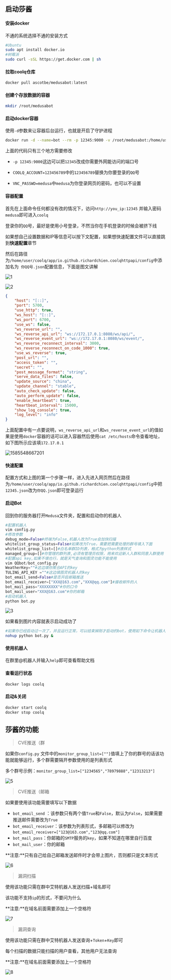 ## 启动莎酱

#### 安装docker

不通的系统选择不通的安装方式

```bash
#Ubuntu
sudo apt install docker.io
#树莓派
sudo curl -sSL https://get.docker.com | sh
```

#### 拉取coolq仓库

```bash
docker pull ascotbe/medusabot:latest
```

#### 创建个存放数据的容器

```bash
mkdir /root/medusabot
```

#### 启动docker容器

使用`-d`参数来让容器后台运行，也就是开启了守护进程

```bash
docker run -d --name=bot --rm -p 12345:9000 -v /root/medusabot:/home/user/coolq -e VNC_PASSWD=medusa -e COOLQ_ACCOUNT=123456789 -e CQHTTP_SERVE_DATA_FILES=yes ascotbe/medusabot:latest
```

上面的代码只有三个地方需要修改

- `-p 12345:9000`这边可以把`12345`改成你需要外网能访问的端口号

- `COOLQ_ACCOUNT=123456789`中的`123456789`替换为你要登录的`QQ`号
- `VNC_PASSWD=medusa`中`medusa`为你登录网页的密码，也可以不设置

#### 容器配置

首先在上面命令任何都没有改的情况下，访问`http://you_ip:12345` 并输入密码`medusa`即可进入`coolq`

登录你的`QQ`号，最好是使用小号登录，不然当你在手机登录的时候会被挤下线

如果想自己设置数据和IP等信息可以按下文配置，如果想快速配置文件可以直接跳到**快速配置**章节

然后在路径为`/home/user/coolq/app/io.github.richardchien.coolqhttpapi/config`中添加名为` 你QQ号.json`配置信息，下面是图文讲解

![1](https://github.com/Ascotbe/Random-img/blob/master/Medusa/bot/1.png?raw=true)

![2](https://github.com/Ascotbe/Random-img/blob/master/Medusa/bot/2.png?raw=true)

```json
{
    "host": "[::]",
    "port": 5700,
    "use_http": true,
    "ws_host": "[::]",
    "ws_port": 6700,
    "use_ws": false,
    "ws_reverse_url": "",
    "ws_reverse_api_url": "ws://172.17.0.1:8080/ws/api/",
    "ws_reverse_event_url": "ws://172.17.0.1:8080/ws/event/",
    "ws_reverse_reconnect_interval": 3000,
    "ws_reverse_reconnect_on_code_1000": true,
    "use_ws_reverse": true,
    "post_url": "",
    "access_token": "",
    "secret": "",
    "post_message_format": "string",
    "serve_data_files": false,
    "update_source": "china",
    "update_channel": "stable",
    "auto_check_update": false,
    "auto_perform_update": false,
    "enable_heartbeat": true,
    "heartbeat_interval": 15000, 
    "show_log_console": true,
    "log_level": "info"
}
```

上面配置中有一点要说明，`ws_reverse_api_url`和`ws_reverse_event_url`的值如果是使用`docker`容器的话可以进入容器然后使用`cat /etc/hosts`命令查看地址，如下图所示应该填`172.17.0.1`

![1585548667201](https://github.com/Ascotbe/Random-img/blob/master/Medusa/bot/4.png?raw=true)



#### 快速配置

配置方式和上图的第一个步骤一样，进入先进入网页然后在路径为`/home/user/coolq/app/io.github.richardchien.coolqhttpapi/config`中把`12345.json`改为`你QQ.json`即可登录运行

#### 启动Bot

回到你的服务器打开`Medusa`文件夹，配置和启动你的机器人

```python
#配置机器人
vim config.py
#修改参数
debug_mode=False#终端为False,机器人改为True会加快扫描
whitelist_group_status=False#如果改为True，需要把需要处理的群号填入下面
whitelist_group_list=[]#白名单群ID列表，格式为python列表样式
managed_group=[]#你管理的群列表,必须有管理员权限，用来欢迎新人入群和同意入群使用
#配置api key,如果不填也行，就是天气查询和图灵功能不能使用
vim QQbot/bot_config.py
WeatherKey=""#这边填你聚合API的key
TULING_API_KEY =""#这边填图灵机器人的key
bot_email_send=False#是否开启邮箱推送
bot_email_receiver=["XXX@163.com","XXX@qq.com"]#接收邮件的人
bot_mail_pass="XXXXXXXX"#你的口令
bot_mail_user="XXX@163.com"#你的邮箱
#启动机器人
python bot.py
```

![3](https://github.com/Ascotbe/Random-img/blob/master/Medusa/bot/3.png?raw=true)

如果看到图片内容就表示启动成功了

```bash
#如果你已经启动过一次了，并且运行正常，可以结束掉刚才启动的bot，使用如下命令让机器人后台运行，这样你关闭ssh连接bot也不会停止
nohup python bot.py &
```

#### 使用机器人

在群里@机器人并输入`help`即可查看帮助文档

#### 查看运行状态

```bash
docker logs coolq
```

#### 启动&关闭

```bash
docker start coolq
docker stop coolq
```

## 莎酱的功能

> CVE推送（群

如果你`config.py` 文件中的`monitor_group_list=[""]`值填上了你的群号的话该功能就能够运行，多个群需要隔开参数使用的是列表形式

多个群号示例：`monitor_group_list=["1234565","78979888","12313213"]`

![5](https://github.com/Ascotbe/Random-img/blob/master/Medusa/bot/5.png?raw=true)



> CVE推送（邮箱

如果要使用该功能需要填写以下数据

- `bot_email_send` ：该参数只有两个值`True`和`False`，默认为`False`，如果需要推送邮件需要改为`True`
- `bot_email_receiver`：该参数为列表形式，多邮箱可以修改为`bot_email_receiver=["123@163.com","123@qq.com"]`
- `bot_mail_pass`：你邮箱的`SMTP`服务的`key`，如果不知道在哪里自行百度
- `bot_mail_user`：你的邮箱

**注意:**只有自己给自己邮箱发送邮件时才会带上图片，否则都只是文本形式

![6](https://github.com/Ascotbe/Random-img/blob/master/Medusa/bot/6.png?raw=true)

> 漏洞扫描

使用该功能只需在群中艾特机器人发送扫描+域名即可

该功能不支持`ip`的形式，不要问为什么

**注意:**在域名前面需要添加上一个空格符

![7](https://github.com/Ascotbe/Random-img/blob/master/Medusa/bot/7.png?raw=true)

> 漏洞查询

使用该功能只需在群中艾特机器人发送查询+`Token`+`Key`即可

每个扫描的数据只能扫描的用户查看，其他用户无法查询

**注意:**在域名前面需要添加上一个空格符

![8](https://github.com/Ascotbe/Random-img/blob/master/Medusa/bot/8.png?raw=true)